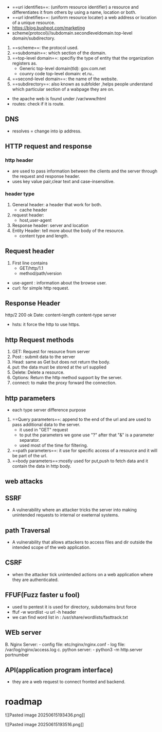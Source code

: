- ==uri identifies==: (uniform resource identifier) a resource and differentiates it from others by using a name, location or both.
- ==url idnetifies==: (uniform resource locater) a web address or location of a unique resource.
- https://blog.bushpot.com/marketing
- scheme(protocol)//subdomain.secondleveldomain.top-level domain/subdirectory.
1. ==scheme==: the protocol used.
2. ==subdomain==: which section of the domain.
3. ==top-level domain==: specifiy the type of entity that the organization registers as.
    - Generic top-level domain(tld): gov.com.net
    - counry code top-level domain: et.ru..
4. ==second-level domain==: the name of the website.
5. ==subdirectory==: also known as subfolder ,helps people understand which particular section of a wabpage they are on.
- the apache web is found under /var/www/html
 - routes: check if it is route.
 ## DNS
 - resolves = change into ip address.
 ## HTTP request and response
 ### http header
 - are used to pass information between the clients and the server through the request and response header.
 - uses key value pair,clear text and case-insensitive.
 ### header type
 1. General header: a header that work for both.
     - cache header
 2. request header:
    - host,user-agent
 3. Response header: server and location
 4. Entity Header: tell more about the body of the resource.
     - content type and length.
## Request header
1. First line contains
    - GET/http/1.1
    - method/path/version
- use-agent : information about the browse user.
- curl: for simple http request.
## Response Header
http/2 200 ok
Date:
content-length
content-type
server
- hsts: it force the http to use https.
## http Request methods
1. GET: Request for resource from server
2. Post : submit data to the server 
3. Head: same as Get but does not return the body.
4. put: the data must be stored at the url supplied
5. Delete: Delete a resource.
6. Options: Return the http method support by the server.
7. connect: to make the proxy forward the connection.
## http parameters
-  each type server difference purpose 
1.  ==Query parameters==: append to the end of the url and are used to pass additional data to the server.
    - it used in "GET" request
    - to put the parameters we gone use "?" after that "&" is a parameter separator.
    - used most of the time for filtering.
2. ==path parameters==: it use for specific access of a resource and it will be part of the url.
3. ==body parameters==:mostly used for put,push to fetch data and it contain the data in http body.
## web attacks
## SSRF
- A vulnerability where an attacker tricks the server into making unintended requests to internal or exeternal systems.
## path Traversal 
- A vulnerability that allows attackers to access files and dir outside the intended scope of the web application.
## CSRF
- when the attacker tick unintended actions on a web application where they are authenticated.

## FFUF(Fuzz faster u fool)
- used to pentest it is used for directory, subdomains brut force
- ffuf -w wordlist -u url -h header
- we can find word list in : /usr/share/wordlists/fasttrack.txt
## WEb server
B. Nginx Server:
    - config file: etc/nginx/nginx.conf
    - log file: /var/log/nginx/access.log
c. python server:
    - python3 -m http.server portnumber
## API(application program interface)
- they are a web request to connect fronted and backend.
# roadmap 
![[Pasted image 20250615193436.png]]

![[Pasted image 20250615193516.png]]
